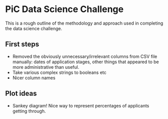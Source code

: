 PiC Data Science Challenge
==========================

This is a rough outline of the methodology and approach used in completing the data science challenge.

## First steps

- Removed the obviously unnecessary/irrelevant columns from CSV file manually: dates of application stages, other things that appeared to be more administrative than useful.
- Take various complex strings to booleans etc
- Nicer column names

## Plot ideas

- Sankey diagram! Nice way to represent percentages of applicants getting through.